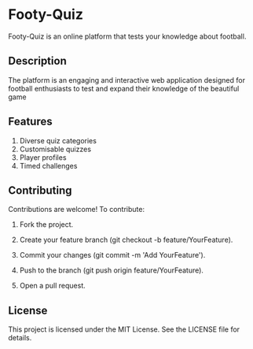 # Footy-Quiz
Footy-Quiz is an online platform that tests your knowledge about football.

## **Description**
The platform is an engaging and interactive web application designed for football enthusiasts to test and expand their knowledge of the beautiful game

## **Features**
1. Diverse quiz categories
2. Customisable quizzes 
3. Player profiles
4. Timed challenges

## **Contributing**
Contributions are welcome! To contribute:

1. Fork the project.


2. Create your feature branch (git checkout -b feature/YourFeature).


3. Commit your changes (git commit -m 'Add YourFeature').


4. Push to the branch (git push origin feature/YourFeature).


5. Open a pull request.

## **License**
This project is licensed under the MIT License. See the LICENSE file for details.
